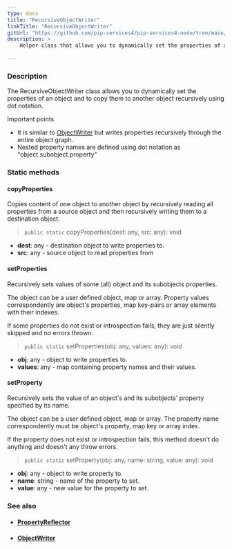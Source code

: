 ```yaml
---
type: docs
title: "RecursiveObjectWriter"
linkTitle: "RecursiveObjectWriter"
gitUrl: "https://github.com/pip-services4/pip-services4-node/tree/main/pip-services4-commons-node"
description: >
    Helper class that allows you to dynamically set the properties of an object recursively using "dot" notation.
 
---
```


### Description

The RecursiveObjectWriter class allows you to dynamically set the properties of an object and to copy them to another object recursively using dot notation.

Important points

- It is similar to [ObjectWriter](../object_writer) but writes properties recursively through the entire object graph. 
- Nested property names are defined using dot notation as "object.subobject.property"

### Static methods

#### copyProperties
Copies content of one object to another object
by recursively reading all properties from a source object
and then recursively writing them to a destination object.

> `public static` copyProperties(dest: any, src: any): void

- **dest**: any - destination object to write properties to.
- **src**: any - source object to read properties from


#### setProperties
Recursively sets values of some (all) object and its subobjects properties.

The object can be a user defined object, map or array.
Property values correspondently are object's properties,
map key-pairs or array elements with their indexes.
 
If some properties do not exist or introspection fails, 
they are just silently skipped and no errors thrown.

> `public static` setProperties(obj: any, values: any): void

- **obj**: any - object to write properties to. 
- **values**: any - map containing property names and their values.


#### setProperty
Recursively sets the value of an object's and its subobjects' property specified by its name.

The object can be a user defined object, map or array.
The property name correspondently must be object's property,
map key or array index.

If the property does not exist or introspection fails,
this method doesn't do anything and doesn't any throw errors.

> `public static` setProperty(obj: any, name: string, value: any): void

- **obj**: any - object to write property to.
- **name**: string - name of the property to set.
- **value**: any - new value for the property to set.



### See also
- #### [PropertyReflector](../property_reflector)
- #### [ObjectWriter](../object_writer)
